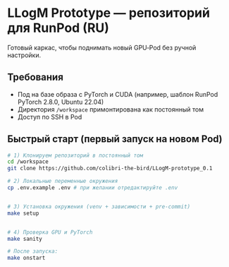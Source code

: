 # LLogM Prototype — репозиторий для RunPod (RU)


Готовый каркас, чтобы поднимать новый GPU‑Pod без ручной настройки.


## Требования
- Под на базе образа с PyTorch и CUDA (например, шаблон RunPod PyTorch 2.8.0, Ubuntu 22.04)
- Директория `/workspace` примонтирована как постоянный том
- Доступ по SSH в Pod


## Быстрый старт (первый запуск на новом Pod)


```bash
# 1) Клонируем репозиторий в постоянный том
cd /workspace
git clone https://github.com/colibri-the-bird/LLogM-prototype_0.1

# 2) Локальные переменные окружения
cp .env.example .env # при желании отредактируйте .env


# 3) Установка окружения (venv + зависимости + pre-commit)
make setup


# 4) Проверка GPU и PyTorch
make sanity

# После запуска:
make onstart
